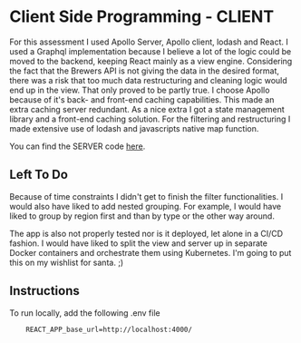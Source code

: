 # Client Side Programming - CLIENT

For this assessment I used Apollo Server, Apollo client, lodash and React. I used a Graphql implementation because I believe a lot of the logic could be moved to the backend, keeping React mainly as a view engine. Considering the fact that the Brewers API is not giving the data in the desired format, there was a risk that too much data restructuring and cleaning logic would end up in the view. That only proved to be partly true. I choose Apollo because of it's back- and front-end caching capabilities. This made an extra caching server redundant. As a nice extra I got a state management library and a front-end caching solution. For the filtering and restructuring I made extensive use of lodash and javascripts native map function.

You can find the SERVER code <a href="https://github.com/Piepongwong/apollo-server-brewerydb">here</a>.

## Left To Do
Because of time constraints I didn't get to finish the filter functionalities. I would also have liked to add nested grouping. For example, I would have liked to group by region first and than by type or the other way around. 

The app is also not properly tested nor is it deployed, let alone in a CI/CD fashion. I would have liked to split the view and server up in separate Docker containers and orchestrate them using Kubernetes. I'm going to put this on my wishlist for santa. ;)

## Instructions

To run locally, add the following .env file
```
    REACT_APP_base_url=http://localhost:4000/
```